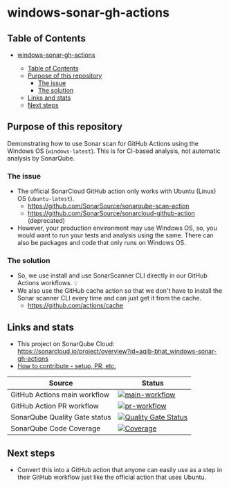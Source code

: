 # windows-sonar-gh-actions

## Table of Contents

- [windows-sonar-gh-actions](#windows-sonar-gh-actions)

  - [Table of Contents](#table-of-contents)
  - [Purpose of this repository](#purpose-of-this-repository)
    - [The issue](#the-issue)
    - [The solution](#the-solution)
  - [Links and stats](#links-and-stats)
  - [Next steps](#next-steps)

## Purpose of this repository

Demonstrating how to use Sonar scan for GitHub Actions using the Windows OS (`windows-latest`).
This is for CI-based analysis, not automatic analysis by SonarQube.

### The issue

- The official SonarCloud GitHub action only works with Ubuntu (Linux) OS (`ubuntu-latest`).
  - <https://github.com/SonarSource/sonarqube-scan-action>
  - <https://github.com/SonarSource/sonarcloud-github-action> (deprecated)
- However, your production environment may use Windows OS, so, you would want to run your tests and analysis using the same. There can also be packages and code that only runs on Windows OS.

### The solution

- So, we use install and use SonarScanner CLI directly in our GitHub Actions workflows. :bulb:
- We also use the GitHub cache action so that we don't have to install the Sonar scanner CLI every time and can just get it from the cache.
  - <https://github.com/actions/cache>

## Links and stats

- This project on SonarQube Cloud: <https://sonarcloud.io/project/overview?id=aqib-bhat_windows-sonar-gh-actions>
- [How to contribute - setup, PR, etc.](CONTRIBUTING.md)

| Source                        | Status                                                                                                                                                                                                                  |
| ----------------------------- | ----------------------------------------------------------------------------------------------------------------------------------------------------------------------------------------------------------------------- |
| GitHub Actions main workflow  | [![main-workflow](https://github.com/aqib-bhat/windows-sonar-gh-actions/actions/workflows/main-workflow.yaml/badge.svg)](https://github.com/aqib-bhat/windows-sonar-gh-actions/actions/workflows/main-workflow.yaml)    |
| GitHub Action PR workflow     | [![pr-workflow](https://github.com/aqib-bhat/windows-sonar-gh-actions/actions/workflows/pr-workflow.yaml/badge.svg)](https://github.com/aqib-bhat/windows-sonar-gh-actions/actions/workflows/pr-workflow.yaml)          |
| SonarQube Quality Gate status | [![Quality Gate Status](https://sonarcloud.io/api/project_badges/measure?project=aqib-bhat_windows-sonar-gh-actions&metric=alert_status)](https://sonarcloud.io/summary/new_code?id=aqib-bhat_windows-sonar-gh-actions) |
| SonarQube Code Coverage       | [![Coverage](https://sonarcloud.io/api/project_badges/measure?project=aqib-bhat_windows-sonar-gh-actions&metric=coverage)](https://sonarcloud.io/summary/new_code?id=aqib-bhat_windows-sonar-gh-actions)                |

## Next steps

- Convert this into a GitHub action that anyone can easily use as a step in their GitHub workflow just like the official action that uses Ubuntu.
